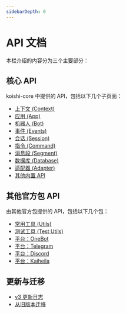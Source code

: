 ```yaml
---
sidebarDepth: 0
---
```


# API 文档

本栏介绍的内容分为三个主要部分：

## 核心 API

koishi-core 中提供的 API，包括以下几个子页面：

- [上下文 (Context)](./context.md)
- [应用 (App)](./app.md)
- [机器人 (Bot)](./bot.md)
- [事件 (Events)](./events.md)
- [会话 (Session)](./session.md)
- [指令 (Command)](./command.md)
- [消息段 (Segment)](./segment.md)
- [数据库 (Database)](./database.md)
- [适配器 (Adapter)](./adapter.md)
- [其他内置 API](./global.md)

## 其他官方包 API

由其他官方包提供的 API，包括以下几个包：

- [常用工具 (Utils)](./utils.md)
- [测试工具 (Test Utils)](./test-utils.md)
- [平台：OneBot](./adapter/onebot.md)
- [平台：Telegram](./adapter/telegram.md)
- [平台：Discord](./adapter/discord.md)
- [平台：Kaiheila](./adapter/kaiheila.md)

## 更新与迁移

- [v3 更新日志](./changelog.md)
- [从旧版本迁移](./migration.md)
